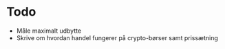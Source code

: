 # Todo

-   Måle maximalt udbytte
-   Skrive om hvordan handel fungerer på crypto-børser samt prissætning
